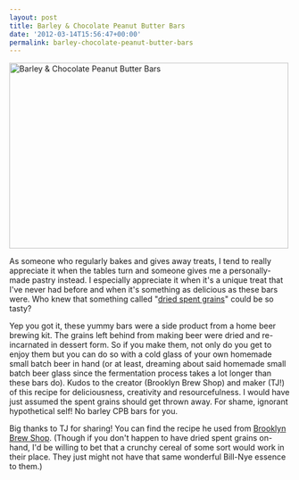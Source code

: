 ```yaml
---
layout: post
title: Barley & Chocolate Peanut Butter Bars
date: '2012-03-14T15:56:47+00:00'
permalink: barley-chocolate-peanut-butter-bars
---
```

<a href="http://www.flickr.com/photos/kstar810/6982130703/" title="Barley &amp; Chocolate Peanut Butter Bars by kstar810, on Flickr"><img src="http://farm8.staticflickr.com/7054/6982130703_078eb09e5c.jpg" width="500" height="333" alt="Barley &amp; Chocolate Peanut Butter Bars"></a>

As someone who regularly bakes and gives away treats, I tend to really appreciate it when the tables turn and someone gives me a personally-made pastry instead. I especially appreciate it when it's a unique treat that I've never had before and when it's something as delicious as these bars were. Who knew that something called "<a href="http://brooklynbrewshop.com/themash/how-to-dry-spent-grain/">dried spent grains</a>" could be so tasty?

Yep you got it, these yummy bars were a side product from a home beer brewing kit. The grains left behind from making beer were dried and re-incarnated in dessert form. So if you make them, not only do you get to enjoy them but you can do so with a cold glass of your own homemade small batch beer in hand (or at least, dreaming about said homemade small batch beer glass since the fermentation process takes a lot longer than these bars do). Kudos to the creator (Brooklyn Brew Shop) and maker (TJ!) of this recipe for deliciousness, creativity and resourcefulness. I would have just assumed the spent grains should get thrown away. For shame, ignorant hypothetical self! No barley CPB bars for you.

Big thanks to TJ for sharing! You can find the recipe he used from <a href="http://brooklynbrewshop.com/themash/recipe-spent-grain-barley-chocolate-peanut-butter-bars/">Brooklyn Brew Shop</a>. (Though if you don't happen to have dried spent grains on-hand, I'd be willing to bet that a crunchy cereal of some sort would work in their place. They just might not have that same wonderful Bill-Nye essence to them.)
